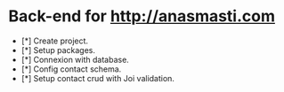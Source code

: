 # Back-end for http://anasmasti.com

- [*] Create project.
- [*] Setup packages.
- [*] Connexion with database.
- [*] Config contact schema.
- [*] Setup contact crud with Joi validation.
